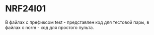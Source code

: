 # NRF24l01
В файлах с префиксом test - представлен код для тестовой пары, в файлах с norm - код для простого пульта.
